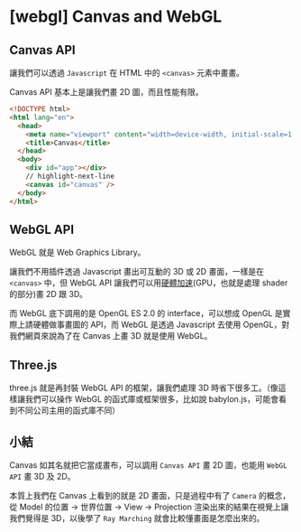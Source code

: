 # [webgl] Canvas and WebGL

## Canvas API

讓我們可以透過 `Javascript` 在 HTML 中的 `<canvas>` 元素中畫畫。

Canvas API 基本上是讓我們畫 2D 圖，而且性能有限。

```html
<!DOCTYPE html>
<html lang="en">
  <head>
    <meta name="viewport" content="width=device-width, initial-scale=1.0" />
    <title>Canvas</title>
  </head>
  <body>
    <div id="app"></div>
    // highlight-next-line
    <canvas id="canvas" />
  </body>
</html>
```

## WebGL API

WebGL 就是 Web Graphics Library。

讓我們不用插件透過 Javascript 畫出可互動的 3D 或 2D 畫面，一樣是在 `<canvas>` 中，但 WebGL API 讓我們可以用[硬體加速](https://zh.wikipedia.org/zh-tw/%E7%A1%AC%E4%BB%B6%E5%8A%A0%E9%80%9F)(GPU，也就是處理 shader 的部分)畫 2D 跟 3D。

而 WebGL 底下調用的是 OpenGL ES 2.0 的 interface，可以想成 OpenGL 是實際上請硬體做事畫圖的 API，而 WebGL 是透過 Javascript 去使用 OpenGL，對我們網頁來說為了在 Canvas 上畫 3D 就是使用 WebGL。

## Three.js

three.js 就是再封裝 WebGL API 的框架，讓我們處理 3D 時省下很多工。（像這樣讓我們可以操作 WebGL 的函式庫或框架很多，比如說 babylon.js，可能會看到不同公司主用的函式庫不同）

## 小結

Canvas 如其名就把它當成畫布，可以調用 `Canvas API` 畫 2D 圖，也能用 `WebGL API` 畫 3D 及 2D。

本質上我們在 Canvas 上看到的就是 2D 畫面，只是過程中有了 `Camera` 的概念，從 Model 的位置 -> 世界位置 -> View -> Projection 渲染出來的結果在視覺上讓我們覺得是 3D，以後學了 `Ray Marching` 就會比較懂畫面是怎麼出來的。
